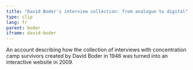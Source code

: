 ```yaml
---
title: "David Boder's interview collection: from analogue to digital"
type: clip
lang: fr
parent: boder
iframe: david-boder
---
```

An account describing how the collection of interviews with concentration camp survivors created by David Boder in 1946 was turned into an interactive website in 2009.


<!-- more -->
